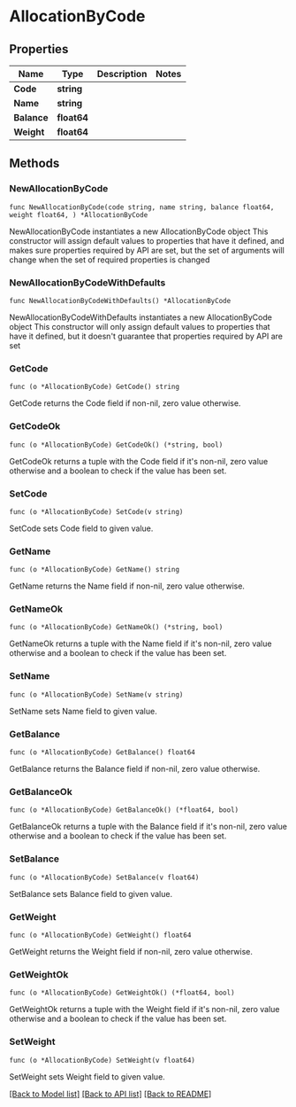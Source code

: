 # AllocationByCode

## Properties

Name | Type | Description | Notes
------------ | ------------- | ------------- | -------------
**Code** | **string** |  | 
**Name** | **string** |  | 
**Balance** | **float64** |  | 
**Weight** | **float64** |  | 

## Methods

### NewAllocationByCode

`func NewAllocationByCode(code string, name string, balance float64, weight float64, ) *AllocationByCode`

NewAllocationByCode instantiates a new AllocationByCode object
This constructor will assign default values to properties that have it defined,
and makes sure properties required by API are set, but the set of arguments
will change when the set of required properties is changed

### NewAllocationByCodeWithDefaults

`func NewAllocationByCodeWithDefaults() *AllocationByCode`

NewAllocationByCodeWithDefaults instantiates a new AllocationByCode object
This constructor will only assign default values to properties that have it defined,
but it doesn't guarantee that properties required by API are set

### GetCode

`func (o *AllocationByCode) GetCode() string`

GetCode returns the Code field if non-nil, zero value otherwise.

### GetCodeOk

`func (o *AllocationByCode) GetCodeOk() (*string, bool)`

GetCodeOk returns a tuple with the Code field if it's non-nil, zero value otherwise
and a boolean to check if the value has been set.

### SetCode

`func (o *AllocationByCode) SetCode(v string)`

SetCode sets Code field to given value.


### GetName

`func (o *AllocationByCode) GetName() string`

GetName returns the Name field if non-nil, zero value otherwise.

### GetNameOk

`func (o *AllocationByCode) GetNameOk() (*string, bool)`

GetNameOk returns a tuple with the Name field if it's non-nil, zero value otherwise
and a boolean to check if the value has been set.

### SetName

`func (o *AllocationByCode) SetName(v string)`

SetName sets Name field to given value.


### GetBalance

`func (o *AllocationByCode) GetBalance() float64`

GetBalance returns the Balance field if non-nil, zero value otherwise.

### GetBalanceOk

`func (o *AllocationByCode) GetBalanceOk() (*float64, bool)`

GetBalanceOk returns a tuple with the Balance field if it's non-nil, zero value otherwise
and a boolean to check if the value has been set.

### SetBalance

`func (o *AllocationByCode) SetBalance(v float64)`

SetBalance sets Balance field to given value.


### GetWeight

`func (o *AllocationByCode) GetWeight() float64`

GetWeight returns the Weight field if non-nil, zero value otherwise.

### GetWeightOk

`func (o *AllocationByCode) GetWeightOk() (*float64, bool)`

GetWeightOk returns a tuple with the Weight field if it's non-nil, zero value otherwise
and a boolean to check if the value has been set.

### SetWeight

`func (o *AllocationByCode) SetWeight(v float64)`

SetWeight sets Weight field to given value.



[[Back to Model list]](../README.md#documentation-for-models) [[Back to API list]](../README.md#documentation-for-api-endpoints) [[Back to README]](../README.md)


